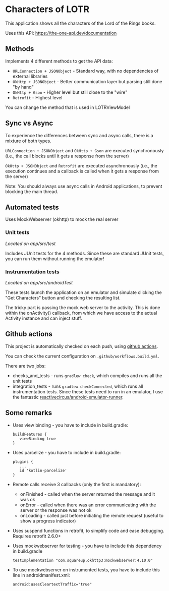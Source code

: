 # Characters of LOTR

This application shows all the characters of the Lord of the Rings books.

Uses this API: https://the-one-api.dev/documentation

## Methods

Implements 4 different methods to get the API data:

* `URLConnection + JSONObject` - Standard way, with no dependencies of external libraries
* `OkHttp + JSONObject` - Better communication layer but parsing still done "by hand"
* `OkHttp + Gson` - Higher level but still close to the "wire"
* `Retrofit` - Highest level

You can change the method that is used in LOTRViewModel

## Sync vs Async

To experience the differences between sync and async calls, there is a mixture of both types.

`URLConnection + JSONObject` and `OkHttp + Gson` are executed synchronously (i.e., the call 
blocks until it gets a response from the server)

`OkHttp + JSONObject` and `Retrofit` are executed asynchronously (i.e., the execution continues and 
a callback is called when it gets a response from the server)

Note: You should always use async calls in Android applications, to prevent blocking the main thread.

## Automated tests

Uses MockWebserver (okhttp) to mock the real server

### Unit tests

*Located on app/src/test*

Includes JUnit tests for the 4 methods. Since these are standard JUnit tests, you can run them 
without running the emulator!

### Instrumentation tests

*Located on app/src/androidTest*

These tests launch the application on an emulator and simulate clicking the "Get Characters" button 
and checking the resulting list.

The tricky part is passing the mock web server to the activity. This is done within the onActivity() 
callback, from which we have access to the actual Activity instance and can inject stuff.

## Github actions

This project is automatically checked on each push, using [github actions](https://github.com/features/actions).

You can check the current configuration on `.github/workflows.build.yml`.

There are two jobs:

* checks_and_tests - runs `gradlew check`, which compiles and runs all the unit tests
* integration_tests - runs `gradlew checkConnected`, which runs all instrumentation tests. Since these
tests need to run in an emulator, I use the fantastic 
[reactivecircus/android-emulator-runner](https://github.com/ReactiveCircus/android-emulator-runner).

## Some remarks

* Uses view binding - you have to include in build.gradle:

      buildFeatures {
         viewBinding true
      }

* Uses parcelize - you have to include in build.gradle:

      plugins {
         ...
         id 'kotlin-parcelize'
      }

* Remote calls receive 3 callbacks (only the first is mandatory):
  * onFinished - called when the server returned the message and it was ok
  * onError - called when there was an error communicating with the server or the response was not ok
  * onLoading - called just before initiating the remote request (useful to show a progress indicator)

* Uses suspend functions in retrofit, to simplify code and ease debugging. Requires retrofit 2.6.0+

* Uses mockwebserver for testing - you have to include this dependency in build.gradle

      testImplementation "com.squareup.okhttp3:mockwebserver:4.10.0"

* To use mockwebserver on instrumented tests, you have to include this line in androidmanifest.xml:

      android:usesCleartextTraffic="true"